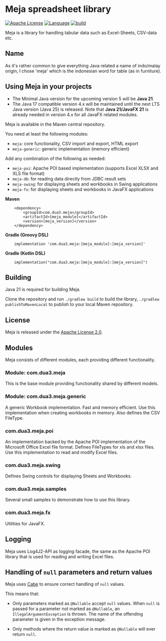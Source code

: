# Meja spreadsheet library
[![Apache License](https://img.shields.io/badge/license-Apache-blue)](LICENSE)
[![Language](https://img.shields.io/badge/language-Java-blue.svg?style=flat-square)](https://github.com/topics/java)
[![build](https://github.com/xzel23/meja/actions/workflows/CI.yml/badge.svg)](https://github.com/xzel23/meja/actions/workflows/CI.yml)

Meja is a library for handling tabular data such as Excel-Sheets, CSV-data etc.

## Name

As it's rather common to give everything Java related a name of indo/malay origin, I chose 'meja' which is the
indonesian word for table (as in furniture).

## Using Meja in your projects

* The Minimal Java version for the upcoming version 5 will be **Java 21**.
* The Java 17 compatible version 4.x will be maintained until the next LTS Java version (Java 25) is released.
  Note that **Java 21/JavaFX 21** is already needed in version 4.x for all JavaFX related modules.

Meja is available in the Maven central repository.

You need at least the following modules:

* `meja`: core functionality, CSV import and export, HTML export
* `meja-generic`: generic implementation (memory efficient)

Add any combination of the following as needed:

* `meja-poi`: Apache POI based implementation (supports Excel XLSX and XLS file format)
* `meja-db`: for reading data directly from JDBC result sets
* `meja-swing`: for displaying sheets and workbooks in Swing applications
* `meja-fx`: for displaying sheets and workbooks in JavaFX applications

**Maven**

```
    <dependency>
        <groupId>com.dua3.meja</groupId>
        <artifactId>[meja_module]</artifactId>
        <version>[meja_version]</version>
    </dependency>
```

**Gradle (Groovy DSL)**

```
    implementation 'com.dua3.meja:[meja_module]:[meja_version]'
```

**Gradle (Kotlin DSL)**

```
    implementation("com.dua3.meja:[meja_module]:[meja_version]")
```

## Building

Java 21 is required for building Meja.

Clone the repository and run `./gradlew build` to build the library, `./gradlew publishToMavenLocal` to publish to
your local Maven repository.

## License

Meja is released under the [Apache License 2.0](http://www.apache.org/licenses/LICENSE-2.0).

## Modules

Meja consists of different modules, each providing different functionality.

### Module: com.dua3.meja

This is the base module providing functionality shared by different models.

### Module: com.dua3.meja.generic

A generic Workbook implementation. Fast and memory efficient. Use this implementation when creating workbooks in memory.
Also defines the CSV FileType.

### com.dua3.meja.poi

An implementation backed by the Apache POI implementation of the Microsoft Office Excel file format. Defines FileTypes
for xls and xlsx files. Use this implementation to read and modify Excel files.

### com.dua3.meja.swing

Defines Swing controls for displaying Sheets and Workbooks.

### com.dua3.meja.samples

Several small samples to demonstrate how to use this library.

### com.dua3.meja.fx

Utilities for JavaFX.

## Logging

Meja uses Log4J2-API as logging facade, the same as the Apache POI library that is used for reading and writing
Excel files.

## Handling of `null` parameters and return values

Meja uses [Cabe](https://github.com/xzel23/cabe) to ensure correct handling of `null` values.

This means that:

- Only parameters marked as `@Nullable` accept `null` values. When `null` is passed for a parameter not marked as
  `@Nullable`, an `IllegalArgumentException` is thrown. The name of the offending parameter is given in the exception message.

- Only methods where the return value is marked as `@Nullable` will ever return `null`.
